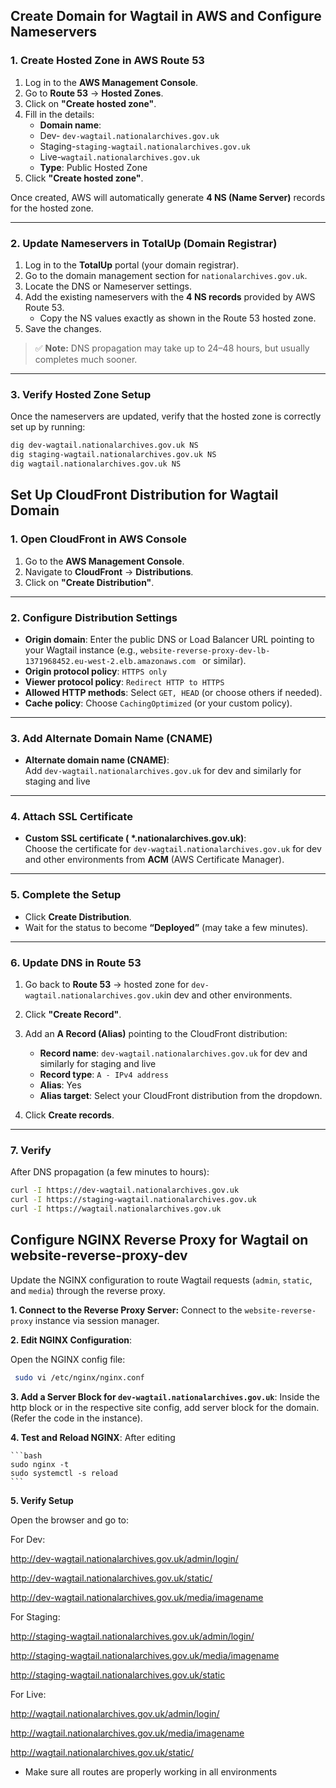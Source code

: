 ## Create Domain for Wagtail in AWS and Configure Nameservers

### 1. Create Hosted Zone in AWS Route 53

1. Log in to the **AWS Management Console**.
2. Go to **Route 53** → **Hosted Zones**.
3. Click on **"Create hosted zone"**.
4. Fill in the details:
   - **Domain name**:
   * Dev- `dev-wagtail.nationalarchives.gov.uk`
   * Staging-`staging-wagtail.nationalarchives.gov.uk`
   * Live-`wagtail.nationalarchives.gov.uk`
   - **Type**: Public Hosted Zone
5. Click **"Create hosted zone"**.

Once created, AWS will automatically generate **4 NS (Name Server)** records for the hosted zone.

---

### 2. Update Nameservers in TotalUp (Domain Registrar)

1. Log in to the **TotalUp** portal (your domain registrar).
2. Go to the domain management section for `nationalarchives.gov.uk`.
3. Locate the DNS or Nameserver settings.
4. Add the existing nameservers with the **4 NS records** provided by AWS Route 53.
   - Copy the NS values exactly as shown in the Route 53 hosted zone.
5. Save the changes.

> ✅ **Note:** DNS propagation may take up to 24–48 hours, but usually completes much sooner.

---

### 3. Verify Hosted Zone Setup

Once the nameservers are updated, verify that the hosted zone is correctly set up by running:

```bash
dig dev-wagtail.nationalarchives.gov.uk NS
dig staging-wagtail.nationalarchives.gov.uk NS
dig wagtail.nationalarchives.gov.uk NS
```

## Set Up CloudFront Distribution for Wagtail Domain

### 1. Open CloudFront in AWS Console

1. Go to the **AWS Management Console**.
2. Navigate to **CloudFront** → **Distributions**.
3. Click on **"Create Distribution"**.

---

### 2. Configure Distribution Settings

- **Origin domain**: Enter the public DNS or Load Balancer URL pointing to your Wagtail instance (e.g., `website-reverse-proxy-dev-lb-1371968452.eu-west-2.elb.amazonaws.com
` or similar).
- **Origin protocol policy**: `HTTPS only`
- **Viewer protocol policy**: `Redirect HTTP to HTTPS`
- **Allowed HTTP methods**: Select `GET, HEAD` (or choose others if needed).
- **Cache policy**: Choose `CachingOptimized` (or your custom policy).

---

### 3. Add Alternate Domain Name (CNAME)

- **Alternate domain name (CNAME)**:  
  Add `dev-wagtail.nationalarchives.gov.uk` for dev and similarly for staging and live

---

### 4. Attach SSL Certificate

- **Custom SSL certificate (
  \*.nationalarchives.gov.uk)**:  
   Choose the certificate for `dev-wagtail.nationalarchives.gov.uk` for dev and other environments from **ACM** (AWS Certificate Manager).

---

### 5. Complete the Setup

- Click **Create Distribution**.
- Wait for the status to become **“Deployed”** (may take a few minutes).

---

### 6. Update DNS in Route 53

1. Go back to **Route 53** → hosted zone for `dev-wagtail.nationalarchives.gov.uk`in dev and other environments.
2. Click **"Create Record"**.
3. Add an **A Record (Alias)** pointing to the CloudFront distribution:
   - **Record name**: `dev-wagtail.nationalarchives.gov.uk` for dev and similarly for staging and live
   - **Record type**: `A - IPv4 address`
   - **Alias**: Yes
   - **Alias target**: Select your CloudFront distribution from the dropdown.

4. Click **Create records**.

---

### 7. Verify

After DNS propagation (a few minutes to hours):

```bash
curl -I https://dev-wagtail.nationalarchives.gov.uk
curl -I https://staging-wagtail.nationalarchives.gov.uk
curl -I https://wagtail.nationalarchives.gov.uk
```

## Configure NGINX Reverse Proxy for Wagtail on website-reverse-proxy-dev

Update the NGINX configuration to route Wagtail requests (`admin`, `static`, and `media`) through the reverse proxy.

**1. Connect to the Reverse Proxy Server:**
Connect to the `website-reverse-proxy` instance via session manager.

**2. Edit NGINX Configuration**:

Open the NGINX config file:

```bash
 sudo vi /etc/nginx/nginx.conf
```

**3. Add a Server Block for `dev-wagtail.nationalarchives.gov.uk`**:
Inside the http block or in the respective site config, add server block for the domain. (Refer the code in the instance).

**4. Test and Reload NGINX**:
After editing

    ```bash
    sudo nginx -t
    sudo systemctl -s reload
    ```

**5. Verify Setup**

Open the browser and go to:

For Dev:

http://dev-wagtail.nationalarchives.gov.uk/admin/login/

http://dev-wagtail.nationalarchives.gov.uk/static/

http://dev-wagtail.nationalarchives.gov.uk/media/imagename

For Staging:

http://staging-wagtail.nationalarchives.gov.uk/admin/login/

http://staging-wagtail.nationalarchives.gov.uk/media/imagename

http://staging-wagtail.nationalarchives.gov.uk/static

For Live:

http://wagtail.nationalarchives.gov.uk/admin/login/

http://wagtail.nationalarchives.gov.uk/media/imagename

http://wagtail.nationalarchives.gov.uk/static/

- Make sure all routes are properly working in all environments
